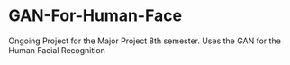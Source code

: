 # GAN-For-Human-Face
Ongoing Project for the Major Project 8th semester. Uses the GAN for the Human Facial Recognition 
